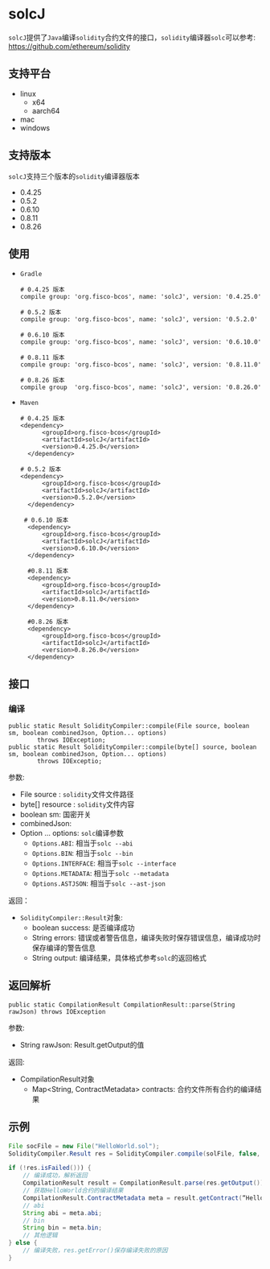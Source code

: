 # solcJ
`solcJ`提供了`Java`编译`solidity`合约文件的接口，`solidity`编译器`solc`可以参考: https://github.com/ethereum/solidity

## 支持平台

- linux
  - x64
  - aarch64
- mac
- windows

## 支持版本

`solcJ`支持三个版本的`solidity`编译器版本
- 0.4.25
- 0.5.2
- 0.6.10
- 0.8.11
- 0.8.26

## 使用

- `Gradle`
    ```shell
    # 0.4.25 版本
    compile group: 'org.fisco-bcos', name: 'solcJ', version: '0.4.25.0'

    # 0.5.2 版本
    compile group: 'org.fisco-bcos', name: 'solcJ', version: '0.5.2.0'

    # 0.6.10 版本
    compile group: 'org.fisco-bcos', name: 'solcJ', version: '0.6.10.0'
  
    # 0.8.11 版本
    compile group: 'org.fisco-bcos', name: 'solcJ', version: '0.8.11.0'
  
    # 0.8.26 版本
    compile group  'org.fisco-bcos', name: 'solcJ', version: '0.8.26.0'
    ```

- `Maven`
  ```shell
  # 0.4.25 版本
  <dependency>
        <groupId>org.fisco-bcos</groupId>
        <artifactId>solcJ</artifactId>
        <version>0.4.25.0</version>
    </dependency>

  # 0.5.2 版本
  <dependency>
        <groupId>org.fisco-bcos</groupId>
        <artifactId>solcJ</artifactId>
        <version>0.5.2.0</version>
    </dependency>

   # 0.6.10 版本
    <dependency>
        <groupId>org.fisco-bcos</groupId>
        <artifactId>solcJ</artifactId>
        <version>0.6.10.0</version>
    </dependency>
  
    #0.8.11 版本
    <dependency>
        <groupId>org.fisco-bcos</groupId>
        <artifactId>solcJ</artifactId>
        <version>0.8.11.0</version>
    </dependency>
    
    #0.8.26 版本
    <dependency>
        <groupId>org.fisco-bcos</groupId>
        <artifactId>solcJ</artifactId>
        <version>0.8.26.0</version>
    </dependency>
  ```
  
## 接口
### 编译
```
public static Result SolidityCompiler::compile(File source, boolean sm, boolean combinedJson, Option... options)
        throws IOException;
public static Result SolidityCompiler::compile(byte[] source, boolean sm, boolean combinedJson, Option... options)
        throws IOExceptio;
```

参数:
* File source : `solidity`文件文件路径
* byte[] resource : `solidity`文件内容 
* boolean sm: 国密开关
* combinedJson: 
* Option ... options: `solc`编译参数
  * `Options.ABI`: 相当于`solc --abi`
  * `Options.BIN`: 相当于`solc --bin`
  * `Options.INTERFACE`: 相当于`solc --interface`
  * `Options.METADATA`: 相当于`solc --metadata` 
  * `Options.ASTJSON`: 相当于`solc --ast-json`

返回：
* `SolidityCompiler::Result`对象:
  * boolean success: 是否编译成功
  * String errors: 错误或者警告信息，编译失败时保存错误信息，编译成功时保存编译的警告信息
  * String output: 编译结果，具体格式参考`solc`的返回格式

## 返回解析  
```shell
public static CompilationResult CompilationResult::parse(String rawJson) throws IOException 
```
参数:
  - String rawJson: Result.getOutput的值

返回:
 - CompilationResult对象
   - Map<String, ContractMetadata> contracts: 合约文件所有合约的编译结果

## 示例
```java
File socFile = new File("HelloWorld.sol");
SolidityCompiler.Result res = SolidityCompiler.compile(solFile, false, true, ABI, BIN, INTERFACE, METADATA);

if (!res.isFailed())) {
    // 编译成功，解析返回
    CompilationResult result = CompilationResult.parse(res.getOutput());
    // 获取HelloWorld合约的编译结果
    CompilationResult.ContractMetadata meta = result.getContract(“HelloWorld”);
    // abi
    String abi = meta.abi;
    // bin
    String bin = meta.bin;
    // 其他逻辑
} else {
    // 编译失败，res.getError()保存编译失败的原因
}
```
